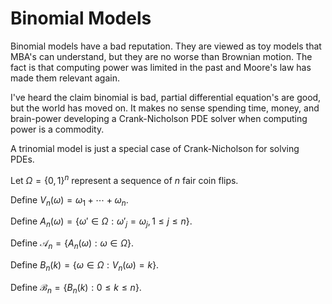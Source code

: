 # Binomial Models

Binomial models have a bad reputation. They are viewed as toy models
that MBA's can understand, but they are no worse than Brownian motion.
The fact is that computing power was limited in the past and
Moore's law has made them relevant again.

I've heard the claim binomial is bad, partial differential equation's
are good, but the world has moved on. It makes no sense spending time,
money, and brain-power developing a Crank-Nicholson PDE solver when
computing power is a commodity.

A trinomial model is just a special case of Crank-Nicholson for solving
PDEs.

Let $\Omega = \{0,1\}^n$ represent a sequence of $n$ fair coin flips.

Define $V_n(\omega) = \omega_1 + \cdots + \omega_n$.

Define $A_n(\omega) = \{\omega'\in\Omega:\omega'_j = \omega_j, 1\le j\le n\}$.

Define $\mathcal{A}_n = \{A_n(\omega): \omega\in\Omega\}$.

Define $B_n(k) = \{\omega\in\Omega:V_n(\omega) = k\}$.

Define $\mathcal{B}_n = \{B_n(k): 0\le k\le n\}$.
